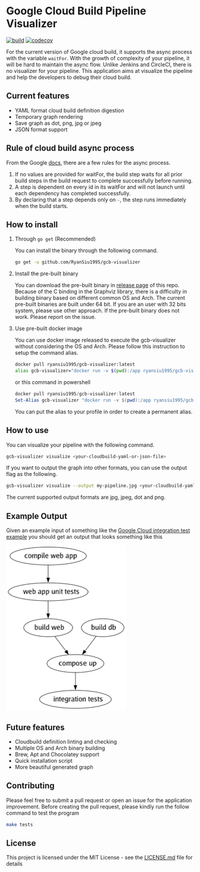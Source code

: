 # Google Cloud Build Pipeline Visualizer

[![build](https://github.com/RyanSiu1995/gcb-visualizer/workflows/Go/badge.svg)](https://github.com/RyanSiu1995/gcb-visualizer/workflows/Go/badge.svg) [![codecov](https://codecov.io/gh/RyanSiu1995/gcb-visualizer/branch/master/graph/badge.svg?token=6QAXYRV25Z)](https://codecov.io/gh/RyanSiu1995/gcb-visualizer)

For the current version of Google cloud build, it supports the async process with the variable `waitFor`. With the growth of complexity of your pipeline, it will be hard to maintain the async flow. Unlike Jenkins and CircleCI, there is no visualizer for your pipeline. This application aims at visualize the pipeline and help the developers to debug their cloud build.

## Current features
* YAML format cloud build definition digestion
* Temporary graph rendering
* Save graph as dot, png, jpg or jpeg
* JSON format support

## Rule of cloud build async process
From the Google [docs](https://cloud.google.com/cloud-build/docs/configuring-builds/configure-build-step-order), there are a few rules for the async process.
1. If no values are provided for waitFor, the build step waits for all prior build steps in the build request to complete successfully before running.
1. A step is dependent on every id in its waitFor and will not launch until each dependency has completed successfully.
1. By declaring that a step depends only on `-`, the step runs immediately when the build starts.

## How to install
1. Through `go get` (Recommended)

   You can install the binary through the following command.
   ```bash
   go get -u github.com/RyanSiu1995/gcb-visualizer
   ```
1. Install the pre-built binary

   You can download the pre-built binary in [release page](https://github.com/RyanSiu1995/gcb-visualizer/releases) of this repo. Because of the C binding in the Graphviz library, there is a difficulty in building binary based on different common OS and Arch. The current pre-built binaries are built under 64 bit. If you are an user with 32 bits system, please use other approach. If the pre-built binary does not work. Please report on the issue.
1. Use pre-built docker image

   You can use docker image released to execute the gcb-visualizer without considering the OS and Arch. Please follow this instruction to setup the command alias.
   ```bash
   docker pull ryansiu1995/gcb-visualizer:latest
   alias gcb-visualizer="docker run -v $(pwd):/app ryansiu1995/gcb-visualizer:latest"
   ```
   or this command in powershell
   ```powershell
   docker pull ryansiu1995/gcb-visualizer:latest
   Set-Alias gcb-visualizer "docker run -v $(pwd):/app ryansiu1995/gcb-visualizer:latest"
   ```
   You can put the alias to your profile in order to create a permanent alias.

## How to use
You can visualize your pipeline with the following command.
```bash
gcb-visualizer visualize <your-cloudbuild-yaml-or-json-file>
```
If you want to output the graph into other formats, you can use the output flag as the following.
```bash
gcb-visualizer visualize --output my-pipeline.jpg <your-cloudbuild-yaml>
```
The current supported output formats are jpg, jpeg, dot and png.

## Example Output
Given an example input of something like the [Google Cloud integration test example](https://github.com/GoogleCloudPlatform/cloudbuild-integration-testing/blob/master/cloudbuild.compose.yaml)
you should get an output that looks something like this

![Go Builder output](./example/example.png)

## Future features
* Cloudbuild definition linting and checking
* Multiple OS and Arch binary building
* Brew, Apt and Chocolatey support
* Quick installation script
* More beautiful generated graph

## Contributing
Please feel free to submit a pull request or open an issue for the application improvement. Before creating the pull request, please kindly run the follow command to test the program
```bash
make tests
```

## License
This project is licensed under the MIT License - see the [LICENSE.md](./LICENSE.md) file for details
